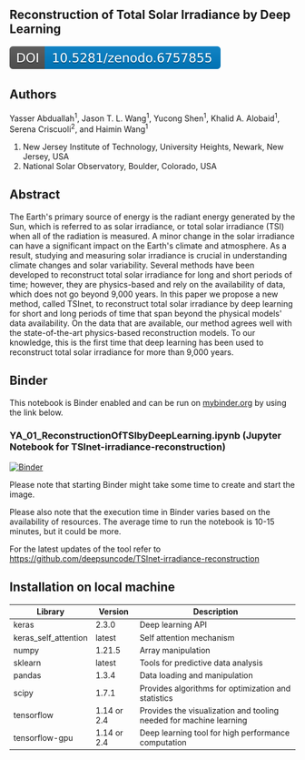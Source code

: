 ## Reconstruction of Total Solar Irradiance by Deep Learning <br>
[![DOI](https://github.com/ccsc-tools/zenodo_icons/blob/main/icons/dst.svg)](https://zenodo.org/badge/latestdoi/507188155)


## Authors
Yasser Abduallah<sup>1</sup>, Jason T. L. Wang<sup>1</sup>, Yucong Shen<sup>1</sup>, Khalid A. Alobaid<sup>1</sup>, Serena Criscuoli<sup>2</sup>, and Haimin Wang<sup>1</sup>

1. New Jersey Institute of Technology, University Heights, Newark, New Jersey, USA
2. National Solar Observatory, Boulder, Colorado, USA

## Abstract

The Earth's primary source of energy is the radiant energy generated by the Sun, which is referred to as solar irradiance, or total solar irradiance (TSI) when all of the radiation is measured. A minor change in the solar irradiance can have a significant impact on the Earth's climate and atmosphere. As a result, studying and measuring solar irradiance is crucial in understanding climate changes and solar variability. Several methods have been developed to reconstruct total solar irradiance for long and short periods of time; however, they are physics-based and rely on the availability of data, which does not go beyond 9,000 years. In this paper we propose a new method, called TSInet, to reconstruct total solar irradiance by deep learning for short and long periods of time that span beyond the physical models' data availability. On the data that are available, our method agrees well with the state-of-the-art physics-based reconstruction models. To our knowledge, this is the first time that deep learning has been used to reconstruct total solar irradiance for more than 9,000 years.

## Binder

This notebook is Binder enabled and can be run on [mybinder.org](https://mybinder.org/) by using the link below.


### YA_01_ReconstructionOfTSIbyDeepLearning.ipynb (Jupyter Notebook for TSInet-irradiance-reconstruction)
[![Binder](https://mybinder.org/badge_logo.svg)](https://mybinder.org/v2/gh/ccsc-tools/TSInet-irradiance-reconstruction/HEAD?labpath=/YA_01_ReconstructionOfTSIbyDeepLearning.ipynb )

Please note that starting Binder might take some time to create and start the image.

Please also note that the execution time in Binder varies based on the availability of resources. The average time to run the notebook is 10-15 minutes, but it could be more.

For the latest updates of the tool refer to https://github.com/deepsuncode/TSInet-irradiance-reconstruction

## Installation on local machine

|Library | Version   | Description  |
|---|---|---|
|keras| 2.3.0 | Deep learning API|
|keras_self_attention|latest| Self attention mechanism|
|numpy| 1.21.5| Array manipulation|
|sklearn| latest| Tools for predictive data analysis|
| pandas|1.3.4| Data loading and manipulation|
| scipy|1.7.1| Provides algorithms for optimization and statistics|
| tensorflow| 1.14 or 2.4| Provides the visualization and tooling needed for machine learning|
| tensorflow-gpu| 1.14 or 2.4| Deep learning tool for high performance computation |

